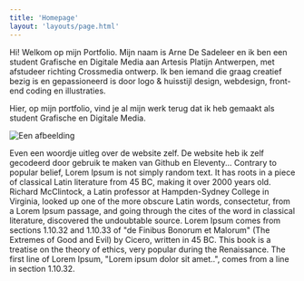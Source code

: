 ```yaml
---
title: 'Homepage'
layout: 'layouts/page.html'
---
```


Hi! Welkom op mijn Portfolio. Mijn naam is Arne De Sadeleer en ik ben een student Grafische en Digitale Media aan Artesis Platijn Antwerpen, met afstudeer richting Crossmedia ontwerp. Ik ben iemand die graag creatief bezig is en gepassioneerd is door logo & huisstijl design, webdesign, front-end coding en illustraties.

Hier, op mijn portfolio, vind je al mijn werk terug dat ik heb gemaakt als student Grafische en Digitale Media.


![Een afbeelding](/img/Arne.jpg)

Even een woordje uitleg over de website zelf. De website heb ik zelf gecodeerd door gebruik te maken van Github en Eleventy... Contrary to popular belief, Lorem Ipsum is not simply random text. It has roots in a piece of classical Latin literature from 45 BC, making it over 2000 years old. Richard McClintock, a Latin professor at Hampden-Sydney College in Virginia, looked up one of the more obscure Latin words, consectetur, from a Lorem Ipsum passage, and going through the cites of the word in classical literature, discovered the undoubtable source. Lorem Ipsum comes from sections 1.10.32 and 1.10.33 of "de Finibus Bonorum et Malorum" (The Extremes of Good and Evil) by Cicero, written in 45 BC. This book is a treatise on the theory of ethics, very popular during the Renaissance. The first line of Lorem Ipsum, "Lorem ipsum dolor sit amet..", comes from a line in section 1.10.32.
